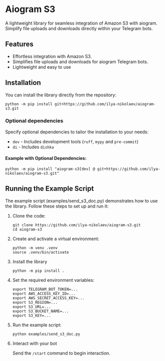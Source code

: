 # Aiogram S3

A lightweight library for seamless integration of Amazon S3 with aiogram. Simplify file uploads and downloads directly within your Telegram bots.


## Features

+ Effortless integration with Amazon S3.
+ Simplifies file uploads and downloads for aiogram Telegram bots.
+ Lightweight and easy to use


## Installation

You can install the library directly from the repository:
```shell
python -m pip install git+https://github.com/ilya-nikolaev/aiogram-s3.git
```

### Optional dependencies

Specify optional dependencies to tailor the installation to your needs:
+ `dev` - Includes development tools (`ruff`, `mypy` and `pre-commit`)
+ `di` - Includes `dishka`

#### Example with Optional Dependencies:

```shell
python -m pip install "aiogram-s3[dev] @ git+https://github.com/ilya-nikolaev/aiogram-s3.git"
```


## Running the Example Script

The example script (examples/send_s3_doc.py) demonstrates how to use the library. Follow these steps to set up and run it:

1. Clone the code:

    ```shell
    git clone https://github.com/ilya-nikolaev/aiogram-s3.git
    cd aiogram-s3
    ```

1. Create and activate a virtual environment:

    ```shell
    python -m venv .venv
    source .venv/bin/activate
    ```

1. Install the library

    ```shell
    python -m pip install .
    ```

1. Set the required environment variables:

    ```shell
    export TELEGRAM_BOT_TOKEN=...
    export AWS_ACCESS_KEY_ID=...
    export AWS_SECRET_ACCESS_KEY=...
    export S3_REGION=...
    export S3_URL=...
    export S3_BUCKET_NAME=...
    export S3_KEY=...
    ```

1. Run the example script:

    ```shell
    python examples/send_s3_doc.py
    ```

1. Interact with your bot

    Send the `/start` command to begin interaction.
